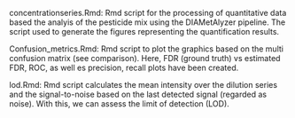 concentrationseries.Rmd:
Rmd script for the processing of quantitative data based the analyis of the pesticide mix using the 
DIAMetAlyzer pipeline. The script used to generate the figures representing the quantification results. 

Confusion_metrics.Rmd:
Rmd script to plot the graphics based on the multi confusion matrix (see comparison).
Here, FDR (ground truth) vs estimated FDR, ROC, as well es precision, recall plots have been
created. 

lod.Rmd:
Rmd script calculates the mean intensity over the dilution series and 
the signal-to-noise based on the last detected signal (regarded as noise).
With this, we can assess the limit of detection (LOD). 